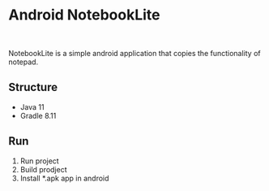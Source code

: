 <h1>Android NotebookLite</h1>
<br>

NotebookLite is a simple android application that copies the functionality of notepad.


Structure
------------

- Java 11
- Gradle 8.11


Run
------------

1. Run project
2. Build prodject
3. Install *.apk app in android

